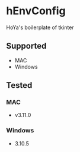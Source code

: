 # hEnvConfig
HoYa's boilerplate of tkinter

## Supported
* MAC
* Windows

## Tested
### MAC
* v3.11.0

### Windows
* 3.10.5
